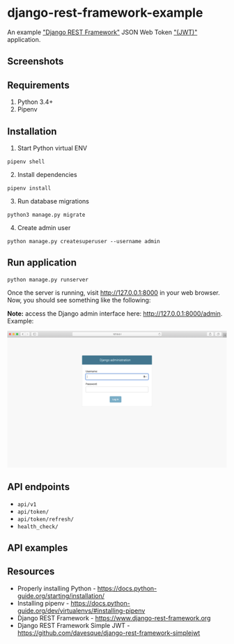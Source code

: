 # django-rest-framework-example
An example ["Django REST Framework"](https://www.django-rest-framework.org/) JSON Web Token ["(JWT)"](https://en.wikipedia.org/wiki/JSON_Web_Token) application.

## Screenshots

## Requirements
1. Python 3.4+
1. Pipenv 

## Installation
1. Start Python virtual ENV
```
pipenv shell
```
2. Install dependencies
```
pipenv install
```
3. Run database migrations
```
python3 manage.py migrate
```
4. Create admin user
```
python manage.py createsuperuser --username admin
```

## Run application
```
python manage.py runserver
```
Once the server is running, visit http://127.0.0.1:8000 in your web browser. Now, you should see something like the following:

**Note:** access the Django admin interface here: http://127.0.0.1:8000/admin. Example:

![Django admin login](https://github.com/freemanpd/django-helloworld/blob/master/docs/django-admin-login.png)

## API endpoints
* ```api/v1```
* ```api/token/```
* ```api/token/refresh/```
* ```health_check/```

## API examples

## Resources
* Properly installing Python - https://docs.python-guide.org/starting/installation/
* Installing pipenv - https://docs.python-guide.org/dev/virtualenvs/#installing-pipenv
* Django REST Framework - https://www.django-rest-framework.org
* Django REST Framework Simple JWT - https://github.com/davesque/django-rest-framework-simplejwt
